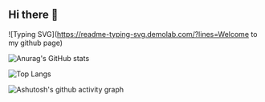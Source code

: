 ## Hi there 👋

![Typing SVG](https://readme-typing-svg.demolab.com/?lines=Welcome to my github page)

![Anurag's GitHub stats](https://github-readme-stats.vercel.app/api?username=sdsasf)

![Top Langs](https://github-readme-stats.vercel.app/api/top-langs/?username=anuraghazra)

![Ashutosh's github activity graph](https://github-readme-activity-graph.vercel.app/graph?username=sdsasf)


<!--
**sdsasf/sdsasf** is a ✨ _special_ ✨ repository because its `README.md` (this file) appears on your GitHub profile.

Here are some ideas to get you started:

- 🔭 I’m currently working on ...
- 🌱 I’m currently learning ...
- 👯 I’m looking to collaborate on ...
- 🤔 I’m looking for help with ...
- 💬 Ask me about ...
- 📫 How to reach me: ...
- 😄 Pronouns: ...
- ⚡ Fun fact: ...
-->
